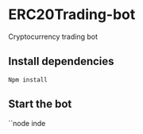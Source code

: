# ERC20Trading-bot
Cryptocurrency trading bot

## Install dependencies

``Npm install``

## Start the bot
``node inde

